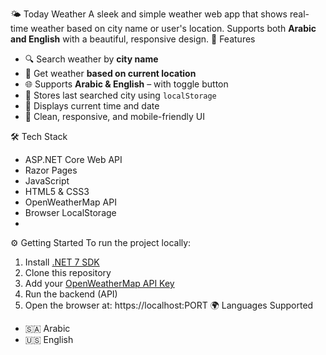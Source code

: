  🌤️ Today Weather
A sleek and simple weather web app that shows real-time weather based on city name or user's location. Supports both **Arabic and English** with a beautiful, responsive design.
 🚀 Features
- 🔍 Search weather by **city name**
- 📍 Get weather **based on current location**
- 🌐 Supports **Arabic & English** – with toggle button
- 💾 Stores last searched city using `localStorage`
- 📅 Displays current time and date
- 💎 Clean, responsive, and mobile-friendly UI
  
🛠️ Tech Stack
- ASP.NET Core Web API  
- Razor Pages  
-  JavaScript  
- HTML5 & CSS3  
- OpenWeatherMap API  
- Browser LocalStorage
- 
⚙️ Getting Started
To run the project locally:
1. Install [.NET 7 SDK](https://dotnet.microsoft.com/en-us/download)
2. Clone this repository
3. Add your [OpenWeatherMap API Key](https://openweathermap.org/api)
4. Run the backend (API)
5. Open the browser at:
   https://localhost:PORT
    🌍 Languages Supported
- 🇸🇦 Arabic  
- 🇺🇸 English

